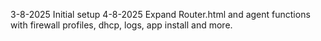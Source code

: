 3-8-2025 Initial setup
4-8-2025 Expand Router.html and agent functions with firewall profiles, dhcp, logs, app install and more.
 
